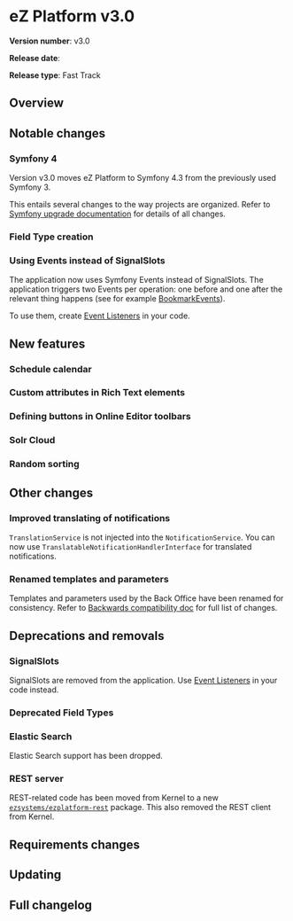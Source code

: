 # eZ Platform v3.0

**Version number**: v3.0

**Release date**:

**Release type**: Fast Track

## Overview


## Notable changes

### Symfony 4

Version v3.0 moves eZ Platform to Symfony 4.3 from the previously used Symfony 3.

This entails several changes to the way projects are organized.
Refer to [Symfony upgrade documentation](https://github.com/symfony/symfony/blob/master/UPGRADE-4.0.md)
for details of all changes.

### Field Type creation

### Using Events instead of SignalSlots

The application now uses Symfony Events instead of SignalSlots.
The application triggers two Events per operation: one before and one after the relevant thing happens
(see for example [BookmarkEvents](https://github.com/ezsystems/ezpublish-kernel/blob/master/eZ/Publish/Core/Event/Bookmark/BookmarkEvents.php)).

To use them, create [Event Listeners](https://symfony.com/doc/4.3/event_dispatcher.html) in your code.

## New features

### Schedule calendar

### Custom attributes in Rich Text elements

### Defining buttons in Online Editor toolbars

### Solr Cloud

### Random sorting


## Other changes

### Improved translating of notifications

`TranslationService` is not injected into the `NotificationService`.
You can now use `TranslatableNotificationHandlerInterface` for translated notifications.

### Renamed templates and parameters

Templates and parameters used by the Back Office have been renamed for consistency.
Refer to [Backwards compatibility doc]() for full list of changes.

## Deprecations and removals

### SignalSlots

SignalSlots are removed from the application.
Use [Event Listeners](https://symfony.com/doc/4.3/event_dispatcher.html) in your code instead.

### Deprecated Field Types

### Elastic Search

Elastic Search support has been dropped.

### REST server

REST-related code has been moved from Kernel to a new [`ezsystems/ezplatform-rest`](https://github.com/ezsystems/ezplatform-rest) package.
This also removed the REST client from Kernel.


## Requirements changes


## Updating


## Full changelog
